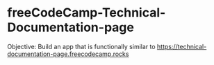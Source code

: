# freeCodeCamp-Technical-Documentation-page
Objective: Build an app that is functionally similar to https://technical-documentation-page.freecodecamp.rocks
